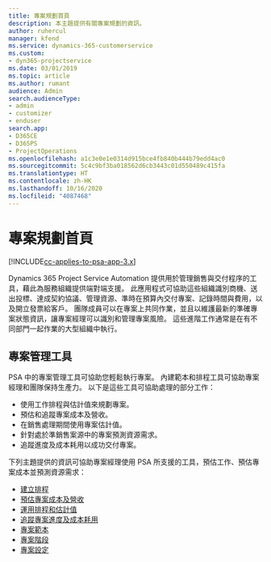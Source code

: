 ```yaml
---
title: 專案規劃首頁
description: 本主題提供有關專案規劃的資訊。
author: ruhercul
manager: kfend
ms.service: dynamics-365-customerservice
ms.custom:
- dyn365-projectservice
ms.date: 03/01/2019
ms.topic: article
ms.author: rumant
audience: Admin
search.audienceType:
- admin
- customizer
- enduser
search.app:
- D365CE
- D365PS
- ProjectOperations
ms.openlocfilehash: a1c3e0e1e0314d915bce4fb840b444b79edd4ac0
ms.sourcegitcommit: 5c4c9bf3ba018562d6cb3443c01d550489c415fa
ms.translationtype: HT
ms.contentlocale: zh-HK
ms.lasthandoff: 10/16/2020
ms.locfileid: "4087468"
---
```

# <a name="project-planning-home-page"></a>專案規劃首頁

[!INCLUDE[cc-applies-to-psa-app-3.x](../includes/cc-applies-to-psa-app-3x.md)]

Dynamics 365 Project Service Automation 提供用於管理銷售與交付程序的工具，藉此為服務組織提供端對端支援。 此應用程式可協助這些組織識別商機、送出投標、達成契約協議、管理資源、準時在預算內交付專案、記錄時間與費用，以及開立發票給客戶。 團隊成員可以在專案上共同作業，並且以維護最新的準確專案狀態資訊，讓專案經理可以識別和管理專案風險。 這些進階工作通常是在有不同部門一起作業的大型組織中執行。

## <a name="project-management-tools"></a>專案管理工具

PSA 中的專案管理工具可協助您輕鬆執行專案。 內建範本和排程工具可協助專案經理和團隊保持生產力。 以下是這些工具可協助處理的部分工作：

- 使用工作排程與估計值來規劃專案。
- 預估和追蹤專案成本及營收。
- 在銷售處理期間使用專案估計值。
- 針對處於準銷售案源中的專案預測資源需求。
- 追蹤進度及成本耗用以成功交付專案。

下列主題提供的資訊可協助專案經理使用 PSA 所支援的工具，預估工作、預估專案成本並預測資源需求：

- [建立排程 ](project-creating.md)
- [預估專案成本及營收](project-estimating.md)
- [運用排程和估計值](project-leveraging.md)
- [追蹤專案進度及成本耗用](project-tracking.md)
- [專案範本](project-templates.md)
- [專案階段](project-stages.md)
- [專案設定](project-settings.md)
